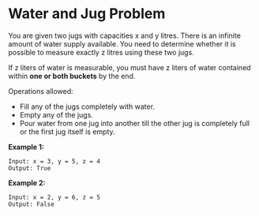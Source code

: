 # Water and Jug Problem

You are given two jugs with capacities x and y litres. There is an infinite amount of water supply available. You need to determine whether it is possible to measure exactly z litres using these two jugs.

If z liters of water is measurable, you must have z liters of water contained within **one or both buckets** by the end.

Operations allowed:

- Fill any of the jugs completely with water.
- Empty any of the jugs.
- Pour water from one jug into another till the other jug is completely full or the first jug itself is empty.

**Example 1:**

```pseudo
Input: x = 3, y = 5, z = 4
Output: True
```

**Example 2:**

```pseudo
Input: x = 2, y = 6, z = 5
Output: False
```
